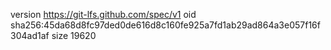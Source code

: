 version https://git-lfs.github.com/spec/v1
oid sha256:45da68d8fc97ded0de616d8c160fe925a7fd1ab29ad864a3e057f16f304ad1af
size 19620

